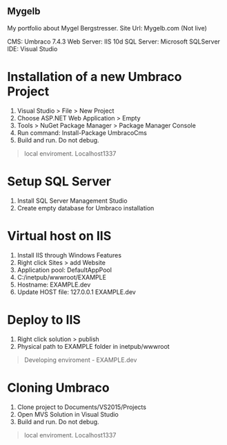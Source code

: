 ## Mygelb
My portfolio about Mygel Bergstresser. 
Site Url: Mygelb.com (Not live)

CMS: Umbraco 7.4.3
Web Server: IIS 10d
SQL Server: Microsoft SQLServer
IDE: Visual Studio

# Installation of a new Umbraco Project
1. Visual Studio > File > New Project
2. Choose ASP.NET Web Application > Empty
3. Tools > NuGet Package Manager > Package Manager Console
4. Run command: Install-Package UmbracoCms
5. Build and run. Do not debug. 
> local enviroment. Localhost1337

# Setup SQL Server
1. Install SQL Server Management Studio
2. Create empty database for Umbraco installation

# Virtual host on IIS
1. Install IIS through Windows Features
2. Right click Sites > add Website
3. Application pool: DefaultAppPool
4. C:/inetpub/wwwroot/EXAMPLE
5. Hostname: EXAMPLE.dev
6. Update HOST file: 127.0.0.1 EXAMPLE.dev

# Deploy to IIS
1. Right click solution > publish
2. Physical path to EXAMPLE folder in inetpub/wwwroot
> Developing enviroment - EXAMPLE.dev

# Cloning Umbraco
1. Clone project to Documents/VS2015/Projects
2. Open MVS Solution in Visual Studio
3. Build and run. Do not debug. 
> local enviroment. Localhost1337